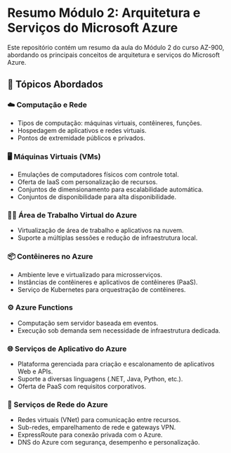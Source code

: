 # Resumo Módulo 2: Arquitetura e Serviços do Microsoft Azure

Este repositório contém um resumo da aula do Módulo 2 do curso AZ-900, abordando os principais conceitos de arquitetura e serviços do Microsoft Azure.

## 🧠 Tópicos Abordados

### ☁️ Computação e Rede
- Tipos de computação: máquinas virtuais, contêineres, funções.
- Hospedagem de aplicativos e redes virtuais.
- Pontos de extremidade públicos e privados.

### 🖥️ Máquinas Virtuais (VMs)
- Emulações de computadores físicos com controle total.
- Oferta de IaaS com personalização de recursos.
- Conjuntos de dimensionamento para escalabilidade automática.
- Conjuntos de disponibilidade para alta disponibilidade.

### 🧑‍💻 Área de Trabalho Virtual do Azure
- Virtualização de área de trabalho e aplicativos na nuvem.
- Suporte a múltiplas sessões e redução de infraestrutura local.

### 📦 Contêineres no Azure
- Ambiente leve e virtualizado para microsserviços.
- Instâncias de contêineres e aplicativos de contêineres (PaaS).
- Serviço de Kubernetes para orquestração de contêineres.

### ⚙️ Azure Functions
- Computação sem servidor baseada em eventos.
- Execução sob demanda sem necessidade de infraestrutura dedicada.

### 🌐 Serviços de Aplicativo do Azure
- Plataforma gerenciada para criação e escalonamento de aplicativos Web e APIs.
- Suporte a diversas linguagens (.NET, Java, Python, etc.).
- Oferta de PaaS com requisitos corporativos.

### 🔗 Serviços de Rede do Azure
- Redes virtuais (VNet) para comunicação entre recursos.
- Sub-redes, emparelhamento de rede e gateways VPN.
- ExpressRoute para conexão privada com o Azure.
- DNS do Azure com segurança, desempenho e personalização.
